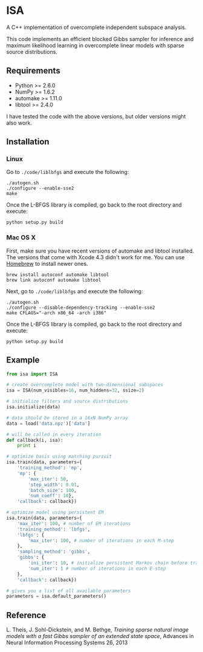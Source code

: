 # ISA

A C++ implementation of overcomplete independent subspace analysis.

This code implements an efficient blocked Gibbs sampler for inference and maximum likelihood
learning in overcomplete linear models with sparse source distributions.

## Requirements

* Python >= 2.6.0
* NumPy >= 1.6.2
* automake >= 1.11.0
* libtool >= 2.4.0

I have tested the code with the above versions, but older versions might also work.

## Installation

### Linux

Go to `./code/liblbfgs` and execute the following:

	./autogen.sh
	./configure --enable-sse2
	make

Once the L-BFGS library is compiled, go back to the root directory and execute:

	python setup.py build

### Mac OS X

First, make sure you have recent versions of automake and libtool installed. The versions that come
with Xcode 4.3 didn't work for me. You can use [Homebrew](http://mxcl.github.com/homebrew/) to install
newer ones.

	brew install autoconf automake libtool
	brew link autoconf automake libtool

Next, go to `./code/liblbfgs` and execute the following:

	./autogen.sh
	./configure --disable-dependency-tracking --enable-sse2
	make CFLAGS="-arch x86_64 -arch i386"

Once the L-BFGS library is compiled, go back to the root directory and execute:

	python setup.py build

## Example

```python
from isa import ISA

# create overcomplete model with two-dimensional subspaces
isa = ISA(num_visibles=16, num_hiddens=32, ssize=2)

# initialize filters and source distributions
isa.initialize(data)

# data should be stored in a 16xN NumPy array
data = load('data.npz')['data']

# will be called in every iteration
def callback(i, isa):
	print i

# optimize basis using matching pursuit
isa.train(data, parameters={
	'training_method': 'mp',
	'mp': {
		'max_iter': 50,
		'step_width': 0.01,
		'batch_size': 100,
		'num_coeff': 10},
	'callback': callback})

# optimize model using persistent EM
isa.train(data, parameters={
	'max_iter': 100, # number of EM iterations
	'training_method': 'lbfgs',
	'lbfgs': {
		'max_iter': 100, # number of iterations in each M-step
	},
	'sampling_method': 'gibbs',
	'gibbs': {
		'ini_iter': 10, # initialize persistent Markov chain before training
		'num_iter': 1 # number of iterations in each E-step
	},
	'callback': callback})

# gives you a list of all available parameters
parameters = isa.default_parameters()
```

## Reference

L. Theis, J. Sohl-Dickstein, and M. Bethge, *Training sparse natural image models with a fast Gibbs
sampler of an extended state space*, Advances in Neural Information Processing Systems 26, 2013
